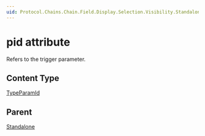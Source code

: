 ```yaml
---
uid: Protocol.Chains.Chain.Field.Display.Selection.Visibility.Standalone-pid
---
```


# pid attribute

Refers to the trigger parameter.

## Content Type

[TypeParamId](xref:Protocol-TypeParamId)

## Parent

[Standalone](xref:Protocol.Chains.Chain.Field.Display.Selection.Visibility.Standalone)
